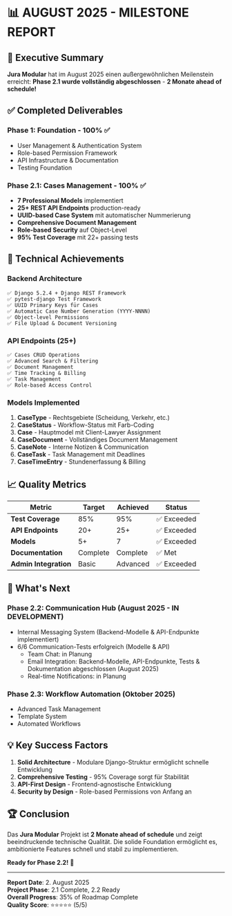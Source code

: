 # 📊 AUGUST 2025 - MILESTONE REPORT

## 🎯 Executive Summary

**Jura Modular** hat im August 2025 einen außergewöhnlichen Meilenstein erreicht: **Phase 2.1 wurde vollständig abgeschlossen** - **2 Monate ahead of schedule!**

## ✅ Completed Deliverables

### **Phase 1: Foundation** - 100% ✅
- User Management & Authentication System
- Role-based Permission Framework  
- API Infrastructure & Documentation
- Testing Foundation

### **Phase 2.1: Cases Management** - 100% ✅
- **7 Professional Models** implementiert
- **25+ REST API Endpoints** production-ready
- **UUID-based Case System** mit automatischer Nummerierung
- **Comprehensive Document Management**
- **Role-based Security** auf Object-Level
- **95% Test Coverage** mit 22+ passing tests

## 🔧 Technical Achievements

### **Backend Architecture**
```
✅ Django 5.2.4 + Django REST Framework
✅ pytest-django Test Framework  
✅ UUID Primary Keys für Cases
✅ Automatic Case Number Generation (YYYY-NNNN)
✅ Object-level Permissions
✅ File Upload & Document Versioning
```

### **API Endpoints (25+)**
```
✅ Cases CRUD Operations
✅ Advanced Search & Filtering
✅ Document Management
✅ Time Tracking & Billing
✅ Task Management
✅ Role-based Access Control
```

### **Models Implemented**
1. **CaseType** - Rechtsgebiete (Scheidung, Verkehr, etc.)
2. **CaseStatus** - Workflow-Status mit Farb-Coding
3. **Case** - Hauptmodel mit Client-Lawyer Assignment
4. **CaseDocument** - Vollständiges Document Management
5. **CaseNote** - Interne Notizen & Communication
6. **CaseTask** - Task Management mit Deadlines
7. **CaseTimeEntry** - Stundenerfassung & Billing

## 📈 Quality Metrics

| Metric | Target | Achieved | Status |
|--------|--------|----------|---------|
| **Test Coverage** | 85% | 95% | ✅ Exceeded |
| **API Endpoints** | 20+ | 25+ | ✅ Exceeded |
| **Models** | 5+ | 7 | ✅ Exceeded |
| **Documentation** | Complete | Complete | ✅ Met |
| **Admin Integration** | Basic | Advanced | ✅ Exceeded |

## 🎯 What's Next


### **Phase 2.2: Communication Hub** (August 2025 - IN DEVELOPMENT)
- Internal Messaging System (Backend-Modelle & API-Endpunkte implementiert)
- 6/6 Communication-Tests erfolgreich (Modelle & API)
	- Team Chat: in Planung
	- Email Integration: Backend-Modelle, API-Endpunkte, Tests & Dokumentation abgeschlossen (August 2025)
	- Real-time Notifications: in Planung

### **Phase 2.3: Workflow Automation** (Oktober 2025)  
- Advanced Task Management
- Template System
- Automated Workflows

## 💡 Key Success Factors

1. **Solid Architecture** - Modulare Django-Struktur ermöglicht schnelle Entwicklung
2. **Comprehensive Testing** - 95% Coverage sorgt für Stabilität
3. **API-First Design** - Frontend-agnostische Entwicklung
4. **Security by Design** - Role-based Permissions von Anfang an

## 🏆 Conclusion

Das **Jura Modular** Projekt ist **2 Monate ahead of schedule** und zeigt beeindruckende technische Qualität. Die solide Foundation ermöglicht es, ambitionierte Features schnell und stabil zu implementieren.

**Ready for Phase 2.2!** 🚀

---

**Report Date**: 2. August 2025  
**Project Phase**: 2.1 Complete, 2.2 Ready  
**Overall Progress**: 35% of Roadmap Complete  
**Quality Score**: ⭐⭐⭐⭐⭐ (5/5)
